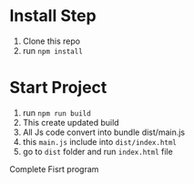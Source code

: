 # Install Step

1) Clone this repo
2) run `npm install`

# Start Project

1) run `npm run build`
2) This create updated build
3) All Js code convert into bundle dist/main.js
4) this `main.js` include into `dist/index.html`
5) go to `dist` folder and run `index.html` file

Complete Fisrt program
